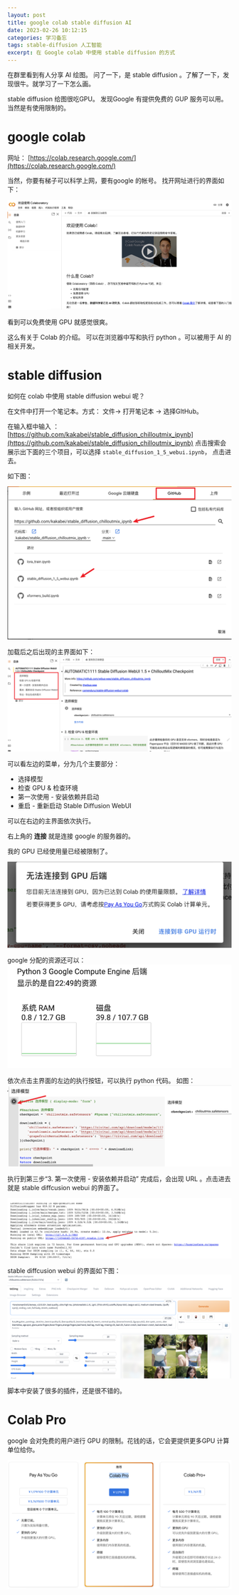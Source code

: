 ```yaml
---
layout: post
title: google colab stable diffusion AI
date: 2023-02-26 10:12:15
categories: 学习备忘  
tags: stable-diffusion 人工智能
excerpt: 在 Google colab 中使用 stable diffusion 的方式
---
```

在群里看到有人分享 AI 绘图。 问了一下，是 stable diffusion 。了解了一下，发现很牛。就学习了一下怎么画。 

stable diffusion 给图很吃GPU。 发现Google 有提供免费的 GUP 服务可以用。 当然是有使用限制的。 

# google colab 

网址： [https://colab.research.google.com/](https://colab.research.google.com/)

当然，你要有梯子可以科学上网，要有google 的帐号。 找开网址进行的界面如下：

![](/assets/stable-diffusion/colab-2023-02-27-22-27-47.png)

看到可以免费使用 GPU 就感觉很爽。 

这么有关于 Colab 的介绍。 可以在浏览器中写和执行 python 。可以被用于 AI 的相关开发。 

#  stable diffusion

如何在  colab 中使用 stable diffusion webui 呢？ 

在文件中打开一个笔记本。方式： 文件-> 打开笔记本 -> 选择GItHub。

在输入框中输入 ： [https://github.com/kakabei/stable_diffusion_chilloutmix_ipynb](https://github.com/kakabei/stable_diffusion_chilloutmix_ipynb)  点击搜索会展示出下面的三个项目，可以选择 `stable_diffusion_1_5_webui.ipynb`，  点击进去。

如下图：

![](/assets/stable-diffusion/colab-2023-02-27-22-36-26.png)

 加载后之后出现的主界面如下： 
![](/assets/stable-diffusion/colab-2023-02-27-22-42-56.png)

可以看左边的菜单，分为几个主要部分： 

- 选择模型
- 检查 GPU & 检查环境
- 第一次使用 - 安装依赖并启动
- 重启 - 重新启动 Stable Diffusion WebUI

可以在右边的主界面依次执行。

右上角的 **连接** 就是连接 google 的服务器的。 

我的 GPU 已经使用量已经被限制了。 

![](/assets/stable-diffusion/colab-2023-02-27-22-47-30.png)

google 分配的资源还可以：
![](/assets/stable-diffusion/colab-2023-02-27-22-49-36.png)

依次点击主界面的左边的执行按钮，可以执行 python 代码。 如图：
![](/assets/stable-diffusion/colab-2023-02-27-22-51-00.png)

执行到第三步“3. 第一次使用 - 安装依赖并启动” 完成后，会出现 URL 。点击进去就是 stable diffcusion webui  的界面了。 

![](/assets/stable-diffusion/colab-2023-02-27-22-55-41.png)

 stable diffcusion webui  的界面如下图： 
![](/assets/stable-diffusion/colab-2023-02-27-22-57-44.png)

脚本中安装了很多的插件，还是很不错的。 

# Colab Pro

google 会对免费的用户进行 GPU 的限制。花钱的话，它会更提供更多GPU 计算单位给你。 

![](/assets/stable-diffusion/colab-2023-02-27-23-01-46.png)

